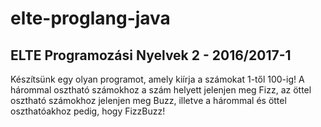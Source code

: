 # elte-proglang-java

## ELTE Programozási Nyelvek 2 - 2016/2017-1

Készítsünk egy olyan programot, amely kiírja a számokat 1-től 100-ig! A hárommal osztható számokhoz a szám helyett jelenjen meg Fizz, az öttel osztható számokhoz jelenjen meg Buzz, illetve a hárommal és öttel oszthatóakhoz pedig, hogy FizzBuzz!
